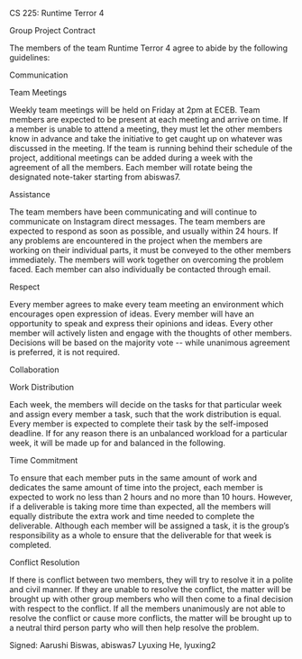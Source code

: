 CS 225: Runtime Terror 4

Group Project Contract

The members of the team Runtime Terror 4 agree to abide by the following guidelines:

Communication


Team Meetings

Weekly team meetings will be held on Friday at 2pm at ECEB. Team members are expected to be present at each meeting and arrive on time. 
If a member is unable to attend a meeting, they must let the other members know in advance and take the initiative to get caught up on 
whatever was discussed in the meeting. If the team is running behind their schedule of the project, additional meetings can be added 
during a week with the agreement of all the members. Each member will rotate being the designated note-taker starting from abiswas7. 


Assistance

The team members have been communicating and will continue to communicate on Instagram direct messages. The team members are expected to
respond as soon as possible, and usually within 24 hours. If any problems are encountered in the project when the members are working on 
their individual parts, it must be conveyed to the other members immediately. The members will work together on overcoming the problem faced. 
Each member can also individually be contacted through email.


Respect

Every member agrees to make every team meeting an environment which encourages open expression of ideas. Every member will have an opportunity 
to speak and express their opinions and ideas. Every other member will actively listen and engage with the thoughts of other members. Decisions 
will be based on the majority vote -- while unanimous agreement is preferred, it is not required. 



Collaboration 


Work Distribution 

Each week, the members will decide on the tasks for that particular week and assign every member a task, such that the work distribution is equal. 
Every member is expected to complete their task by the self-imposed deadline. If for any reason there is an unbalanced workload for a particular week, 
it will be made up for and balanced in the following. 


Time Commitment

To ensure that each member puts in the same amount of work and dedicates the same amount of time into the project, each member is expected to work no 
less than 2 hours and no more than 10 hours. However, if a deliverable is taking more time than expected, all the members will equally distribute the 
extra work and time needed to complete the deliverable. 
Although each member will be assigned a task, it is the group’s responsibility as a whole to ensure that the deliverable for that week is completed. 

Conflict Resolution 


If there is conflict between two members, they will try to resolve it in a polite and civil manner. If they are unable to resolve the conflict, the 
matter will be brought up with other group members who will then come to a final decision with respect to the conflict. If all the members unanimously 
are not able to resolve the conflict or cause more conflicts, the matter will be brought up to a neutral third person party who will then help resolve 
the problem. 
 
Signed:
Aarushi Biswas, abiswas7
Lyuxing He, lyuxing2
